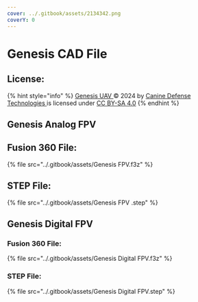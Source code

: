 ```yaml
---
cover: ../.gitbook/assets/2134342.png
coverY: 0
---
```


# Genesis CAD File

## License:

{% hint style="info" %}
[Genesis UAV ](https://docs.k9defense.tech/v/genesis/)© 2024 by [Canine Defense Technologies ](https://www.k9defense.tech/)is licensed under [CC BY-SA 4.0](https://creativecommons.org/licenses/by-sa/4.0/?ref=chooser-v1)
{% endhint %}

## Genesis Analog FPV

## Fusion 360 File:

{% file src="../.gitbook/assets/Genesis FPV.f3z" %}

## STEP File:

{% file src="../.gitbook/assets/Genesis FPV .step" %}





## Genesis Digital FPV

### Fusion 360 File:

{% file src="../.gitbook/assets/Genesis Digital FPV.f3z" %}

### STEP File:

{% file src="../.gitbook/assets/Genesis Digital FPV.step" %}
